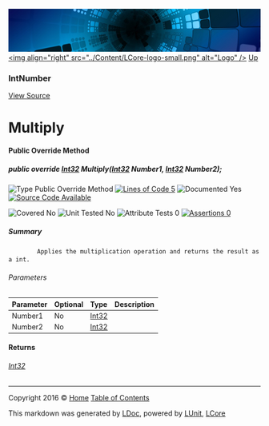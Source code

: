 ![](../Content/LCore-banner-small.png "")
[&lt;img align=&quot;right&quot; src=&quot;../Content/LCore-logo-small.png&quot; alt=&quot;Logo&quot; /&gt;](../../README.md)
[Up](IntNumber.md)

### IntNumber
[View Source](../Numbers/IntNumber.cs)

# Multiply

#### Public Override Method

##### public override <a href="https://msdn.microsoft.com/en-us/library/system.int32.aspx" alt="">Int32</a> Multiply(<a href="https://msdn.microsoft.com/en-us/library/system.int32.aspx" alt="">Int32</a> Number1, <a href="https://msdn.microsoft.com/en-us/library/system.int32.aspx" alt="">Int32</a> Number2);

![Type Public Override Method](http://b.repl.ca/v1/Type-Public%20Override%20Method-blue.png "") [![Lines of Code 5](http://b.repl.ca/v1/Lines%20of%20Code-5-blue.png "")](../Numbers/IntNumber.cs#L87)    ![Documented Yes](http://b.repl.ca/v1/Documented-Yes-brightgreen.png "") [![Source Code Available](http://b.repl.ca/v1/Source%20Code-Available-brightgreen.png "")](../Numbers/IntNumber.cs#L87)

![Covered No](http://b.repl.ca/v1/Covered-No-red.png "") ![Unit Tested No](http://b.repl.ca/v1/Unit%20Tested-No-lightgrey.png "") ![Attribute Tests 0](http://b.repl.ca/v1/Attribute%20Tests-0-lightgrey.png "") [![Assertions 0](http://b.repl.ca/v1/Assertions-0-lightgrey.png "")](../Numbers/IntNumber.cs)

##### Summary

            Applies the multiplication operation and returns the result as a int.
            

###### Parameters

Parameter | Optional | Type | Description
:---  | :---  | :---  | :--- 
Number1 | No | [Int32](https://msdn.microsoft.com/en-us/library/system.int32.aspx) | 
Number2 | No | [Int32](https://msdn.microsoft.com/en-us/library/system.int32.aspx) | 


#### Returns

###### [Int32](https://msdn.microsoft.com/en-us/library/system.int32.aspx)



---

Copyright 2016 &copy; [Home](../../README.md) [Table of Contents](../../TableOfContents.md)

This markdown was generated by [LDoc](https://github.com/CodeSingularity/LDoc), powered by [LUnit](https://github.com/CodeSingularity/LUnit), [LCore](https://github.com/CodeSingularity/LCore)
